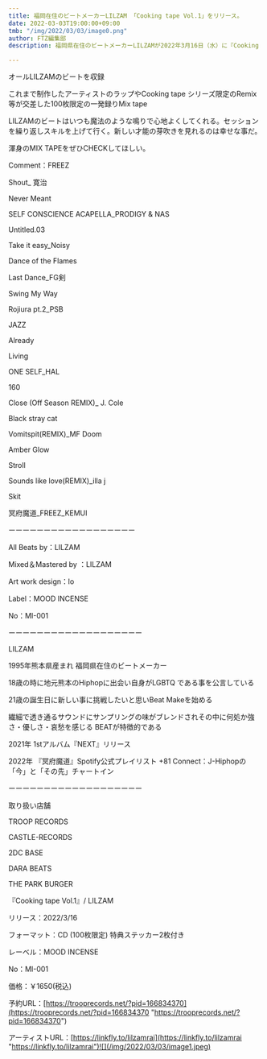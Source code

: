 ```yaml
---
title: 福岡在住のビートメーカーLILZAM 「Cooking tape Vol.1」をリリース。
date: 2022-03-03T19:00:00+09:00
tmb: "/img/2022/03/03/image0.png"
author: FTZ編集部
description: 福岡県在住のビートメーカーLILZAMが2022年3月16日（水）に『Cooking tape Vol.1』をリリースする。

---
```


オールLILZAMのビートを収録

これまで制作したアーティストのラップやCooking tape シリーズ限定のRemix等が交差した100枚限定の一発録りMix tape 

LILZAMのビートはいつも魔法のような鳴りで心地よくしてくれる。セッションを繰り返しスキルを上げて行く。新しい才能の芽吹きを見れるのは幸せな事だ。

渾身のMIX TAPEをぜひCHECKしてほしい。

Comment：FREEZ 

Shout_ 寛治

Never Meant

SELF CONSCIENCE ACAPELLA_PRODIGY & NAS

Untitled.03

Take it easy_Noisy

Dance of the Flames

Last Dance_FG剣

Swing My Way

Rojiura pt.2_PSB

JAZZ

Already

Living

ONE SELF_HAL

160

Close (Off Season REMIX)_ J. Cole

Black stray cat

Vomitspit(REMIX)_MF Doom

Amber Glow

Stroll

Sounds like love(REMIX)_illa j

Skit

冥府魔道_FREEZ_KEMUI

ーーーーーーーーーーーーーーーーーー

All Beats by：LILZAM

Mixed＆Mastered by ：LILZAM

Art work design：lo

Label：MOOD INCENSE

No：MI-001

ーーーーーーーーーーーーーーーーーーー

LILZAM

1995年熊本県産まれ 福岡県在住のビートメーカー

18歳の時に地元熊本のHiphopに出会い自身がLGBTQ である事を公言している

21歳の誕生日に新しい事に挑戦したいと思いBeat Makeを始める

繊細で透き通るサウンドにサンプリングの味がブレンドされその中に何処か強さ・優しさ・哀愁を感じる BEATが特徴的である

2021年 1stアルバム『NEXT』リリース

2022年 『冥府魔道』Spotify公式プレイリスト +81 Connect：J-Hiphopの「今」と「その先」チャートイン

ーーーーーーーーーーーーーーーーーーー

取り扱い店舗

TROOP RECORDS

CASTLE-RECORDS

2DC BASE

DARA BEATS

THE PARK BURGER

『Cooking tape Vol.1』/ LILZAM

リリース：2022/3/16

フォーマット：CD (100枚限定) 特典ステッカー2枚付き

レーベル：MOOD INCENSE

No：MI-001

価格：￥1650(税込)

予約URL：[https://trooprecords.net/?pid=166834370](https://trooprecords.net/?pid=166834370 "https://trooprecords.net/?pid=166834370")

アーティストURL：[https://linkfly.to/lilzamrai](https://linkfly.to/lilzamrai "https://linkfly.to/lilzamrai")![](/img/2022/03/03/image1.jpeg)